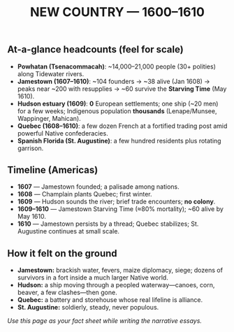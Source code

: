 ﻿---
title: NEW COUNTRY — 1600–1610
summary: Headcounts, scale, and timeline for Jamestown, the Hudson estuary, Quebec, and Spanish Florida.
---

## At-a-glance headcounts (feel for scale)

- **Powhatan (Tsenacommacah)**: ~14,000–21,000 people (30+ polities) along Tidewater rivers.
- **Jamestown (1607–1610)**: ~104 founders → ~38 alive (Jan 1608) → peaks near ~200 with resupplies → ~60 survive the **Starving Time** (May 1610).
- **Hudson estuary (1609)**: **0** European settlements; one ship (~20 men) for a few weeks; Indigenous population **thousands** (Lenape/Munsee, Wappinger, Mahican).
- **Quebec (1608–1610)**: a few dozen French at a fortified trading post amid powerful Native confederacies.
- **Spanish Florida (St. Augustine)**: a few hundred residents plus rotating garrison.

## Timeline (Americas)

- **1607** — Jamestown founded; a palisade among nations.
- **1608** — Champlain plants Quebec; first winter.
- **1609** — Hudson sounds the river; brief trade encounters; **no colony**.
- **1609–1610** — Jamestown Starving Time (≈80% mortality); ~60 alive by May 1610.
- **1610** — Jamestown persists by a thread; Quebec stabilizes; St. Augustine continues at small scale.

## How it felt on the ground

- **Jamestown:** brackish water, fevers, maize diplomacy, siege; dozens of survivors in a fort inside a much larger Native world.  
- **Hudson:** a ship moving through a peopled waterway—canoes, corn, beaver, a few clashes—then gone.  
- **Quebec:** a battery and storehouse whose real lifeline is alliance.  
- **St. Augustine:** soldierly, steady, never populous.

*Use this page as your fact sheet while writing the narrative essays.*
